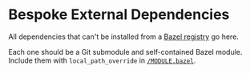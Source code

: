 # Bespoke External Dependencies

All dependencies that can't be installed from a [Bazel registry] go here.

Each one should be a Git submodule and self-contained Bazel module.
Include them with `local_path_override` in [`/MODULE.bazel`](/MODULE.bazel).

[Bazel registry]: https://registry.bazel.build/

<!-- TODO: Upload `extern/` dependencies to a registry. -->
